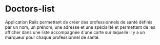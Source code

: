 Doctors-list
============

Application Rails permettant de créer des professionnels de santé définis par un nom, un prénom, une adresse et une spécialité et permettant de les afficher dans une liste accompagnée d'une carte sur laquelle il y a un marqueur pour chaque professionnel de santé.
